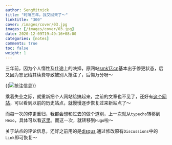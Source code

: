 ```yaml
---
author: SengMitnick
title: "时隔三年，我又回来了～"
linktitle: "300"
cover: /images/cover/03.jpg
images: [/images/cover/03.jpg]
date: 2020-12-09T19:49:16+08:00
categories: [notes]
comments: true
toc: false
weight: 1
---
```


三年前，因为个人惰性及仕途上的决择，原网站[smk17.cn](http://web.archive.org/web/20190327223210/http://smk17.cn/)基本出于停更状态，后又因为忘记给其续费导致被别人抢注了，后悔万分呀～

<!--more-->

{{<img name="1.png" alt="抢注信息" caption="抢注信息" >}}

乘着失业之际，就重新把个人网站给搞起来，之前的文章也不见了，还好有[这个网站](http://web.archive.org/)，可以看到以前的历史站点，就慢慢逐步恢复过来新站点了～

而每一次的停更重归，我都会想和过去的做个道别，上一次就从`typecho`转移到`Hexo`，具体可以看[这里](/blog/86/)。而这一次，就转移到`Hugo`啦～

关于站点的评论信息，还好之前用的是[disqus](https://disqus.com/),通过修改原有`Discussions`中的`Link`即可恢复～
